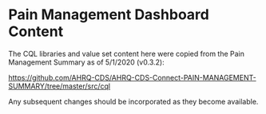 # Pain Management Dashboard Content

The CQL libraries and value set content here were copied from the Pain Management Summary as of 5/1/2020 (v0.3.2):

https://github.com/AHRQ-CDS/AHRQ-CDS-Connect-PAIN-MANAGEMENT-SUMMARY/tree/master/src/cql

Any subsequent changes should be incorporated as they become available.
